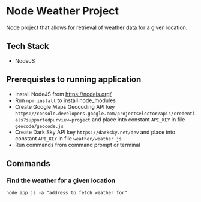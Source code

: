# Node Weather Project #
Node project that allows for retrieval of weather data for a given location.

## Tech Stack ##
* NodeJS
 
## Prerequistes to running application ##
* Install NodeJS from https://nodejs.org/
* Run `npm install` to install node_modules
* Create Google Maps Geocoding API key `https://console.developers.google.com/projectselector/apis/credentials?supportedpurview=project` and place into constant `API_KEY` in file `geocode/geocode.js`
* Create Dark Sky API key `https://darksky.net/dev` and place into constant `API_KEY` in file `weather/weather.js`
* Run commands from command prompt or terminal

## Commands ##
### Find the weather for a given location ### 
`node app.js -a "address to fetch weather for"`

